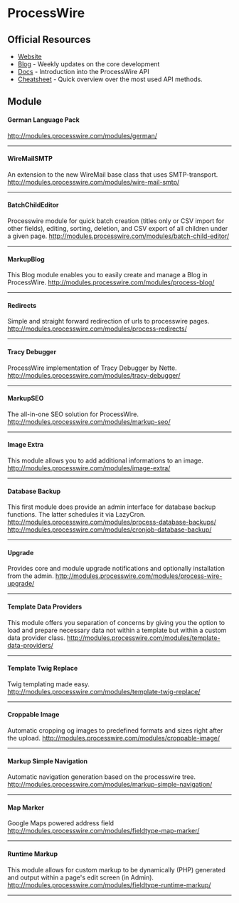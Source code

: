 # ProcessWire

## Official Resources
- [Website](http://processwire.com/)
- [Blog](http://processwire.com/blog/) - Weekly updates on the core development
- [Docs](http://processwire.com/docs/) - Introduction into the ProcessWire API
- [Cheatsheet](http://cheatsheet.processwire.com/) - Quick overview over the most used API methods.

## Module

#### German Language Pack
http://modules.processwire.com/modules/german/

---

#### WireMailSMTP
An extension to the new WireMail base class that uses SMTP-transport.
http://modules.processwire.com/modules/wire-mail-smtp/

---

#### BatchChildEditor
Processwire module for quick batch creation (titles only or CSV import for other fields), editing, sorting, deletion, and CSV export of all children under a given page.
http://modules.processwire.com/modules/batch-child-editor/

---

#### MarkupBlog
This Blog module enables you to easily create and manage a Blog in ProcessWire. 
http://modules.processwire.com/modules/process-blog/

---

#### Redirects
Simple and straight forward redirection of urls to processwire pages.
http://modules.processwire.com/modules/process-redirects/

---

#### Tracy Debugger
ProcessWire implementation of Tracy Debugger by Nette.
http://modules.processwire.com/modules/tracy-debugger/

---

#### MarkupSEO
The all-in-one SEO solution for ProcessWire.
http://modules.processwire.com/modules/markup-seo/

---

#### Image Extra
This module allows you to add additional informations to an image.
http://modules.processwire.com/modules/image-extra/

---

#### Database Backup
This first module does provide an admin interface for database backup functions. The latter schedules it via LazyCron.
http://modules.processwire.com/modules/process-database-backups/
http://modules.processwire.com/modules/cronjob-database-backup/

---

#### Upgrade
Provides core and module upgrade notifications and optionally installation from the admin.
http://modules.processwire.com/modules/process-wire-upgrade/

---

#### Template Data Providers
This module offers you separation of concerns by giving you the option to load and prepare necessary data not within a template but within a custom data provider class.
http://modules.processwire.com/modules/template-data-providers/

--- 

#### Template Twig Replace
Twig templating made easy.
http://modules.processwire.com/modules/template-twig-replace/

--- 

#### Croppable Image
Automatic cropping og images to predefined formats and sizes right after the upload.
http://modules.processwire.com/modules/croppable-image/

---

#### Markup Simple Navigation
Automatic navigation generation based on the processwire tree.
http://modules.processwire.com/modules/markup-simple-navigation/

---

#### Map Marker
Google Maps powered address field
http://modules.processwire.com/modules/fieldtype-map-marker/

---

#### Runtime Markup
This module allows for custom markup to be dynamically (PHP) generated and output within a page's edit screen (in Admin).
http://modules.processwire.com/modules/fieldtype-runtime-markup/

---